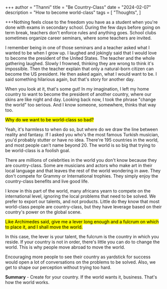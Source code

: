 +++
author = "Thanni"
title = "Be Country-Class"
date = "2024-02-07"
description = "How to become world-class"
tags = [
"Thoughts",
]

+++Nothing feels close to the freedom you have as a student when you're done with exams in secondary school. During the few days before going on term break, teachers don't enforce rules and anything goes. School clubs sometimes organize career seminars, where some teachers are invited.

<!--more-->

I remember being in one of those seminars and a teacher asked what I wanted to be when I grow up. I laughed and jokingly said that I would love to become the president of the United States. The teacher and the whole gathering laughed. Slowly I frowned, thinking they are wrong to think it's impossible. Then the teacher explain that only a natural-born citizen can become the US president. He then asked again, what I would want to be. I said something hilarious again, but that's story for another day.

When you look at it, that's some gut! In my imagination, I left my home country to want to become the president of another country, where our skins are like night and day. Looking back now, I took the phrase "change the world" too serious. And I know someone, somewhere, thinks that way too.

<mark>Why do we want to be world-class so bad?</mark>

Yeah, it's harmless to when do so, but where do we draw the line between reality and fantasy. If I asked you who's the most famous Turkish musician, you'd probably stutter or have no idea. There're 195 countries in the world, and most people can't name beyond 20. The world is so big that trying to be world-class is a foolish goal.

There are millions of celebrities in the world you don't know because they are country-class. Some are musicians and actors who make art in their local language and that leaves the rest of the world wondering in awe. They don't compete for Grammy or International trophies. They simply enjoy the country-class benefits and live good life.

I know in this part of the world, many africans yearn to compete on the international level, ignoring the local problems that need to be solved. We prefer to export our talents, and not products. Little do they know that most world-class people are country-class, but they have leverage based on their country's power on the global scene.

<mark>Like Archimedes said, give me a lever long enough and a fulcrum on which to place it, and I shall move the world.<mark>

In this case, the lever is your talent, the fulcrum is the country in which you reside. If your country is not in order, there's little you can do to change the world. This is why people move abroad to move the world.

Encouraging more people to see their country as yardstick for success would open a lot of conversations on the problems to be solved. Also, we get to shape our perception without trying too hard.

**Summary** - Create for your country. If the world wants it, business. That's how the world works.
